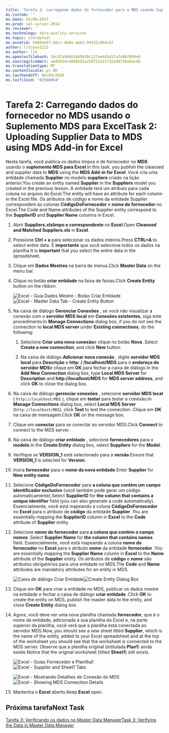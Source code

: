 ```yaml
---
title: 'Tarefa 2: carregando dados do fornecedor para o MDS usando Suplemento MDS para Excel | Microsoft Docs'
ms.custom: ''
ms.date: 03/06/2017
ms.prod: sql-server-2014
ms.reviewer: ''
ms.technology: data-quality-services
ms.topic: conceptual
ms.assetid: 598deb57-e0cc-4e0a-aeb1-94432c094c67
author: lrtoyou1223
ms.author: lle
ms.openlocfilehash: 16c5fa9db81649b30c12fae4d2e57afa8bf094e8
ms.sourcegitcommit: ad4d92dce894592a259721a1571b1d8736abacdb
ms.translationtype: MT
ms.contentlocale: pt-BR
ms.lasthandoff: 08/04/2020
ms.locfileid: "87568954"
---
```

# <a name="task-2-uploading-supplier-data-to-mds-using-mds-add-in-for-excel"></a><span data-ttu-id="f8c56-102">Tarefa 2: Carregando dados do fornecedor no MDS usando o Suplemento MDS para Excel</span><span class="sxs-lookup"><span data-stu-id="f8c56-102">Task 2: Uploading Supplier Data to MDS using MDS Add-in for Excel</span></span>
  <span data-ttu-id="f8c56-103">Nesta tarefa, você publica os dados limpos e de fornecedor no **MDS** usando o **suplemento MDS para Excel**.</span><span class="sxs-lookup"><span data-stu-id="f8c56-103">In this task, you publish the cleansed and supplier data to **MDS** using the **MDS Add-in for Excel**.</span></span> <span data-ttu-id="f8c56-104">Você cria uma entidade chamada **Supplier** no modelo **suppliers** criado na lição anterior.</span><span class="sxs-lookup"><span data-stu-id="f8c56-104">You create an entity named **Supplier** in the **Suppliers** model you created in the previous lesson.</span></span> <span data-ttu-id="f8c56-105">A entidade terá um atributo para cada coluna no arquivo do Excel.</span><span class="sxs-lookup"><span data-stu-id="f8c56-105">The entity will have an attribute for each column in the Excel file.</span></span> <span data-ttu-id="f8c56-106">Os atributos de código e nome da entidade Supplier correspondem às colunas **CódigoDoFornecedor** e **nome do fornecedor** no Excel.</span><span class="sxs-lookup"><span data-stu-id="f8c56-106">The Code and Name attributes of the Supplier entity correspond to the **SupplierID** and **Supplier Name** columns in Excel.</span></span>  
  
1.  <span data-ttu-id="f8c56-107">Abrir **Suppliers.xlslimpo e correspondente** no **Excel**.</span><span class="sxs-lookup"><span data-stu-id="f8c56-107">Open **Cleansed and Matched Suppliers.xls** in **Excel**.</span></span>  
  
2.  <span data-ttu-id="f8c56-108">Pressione **Ctrl + a** para selecionar os dados inteiros.</span><span class="sxs-lookup"><span data-stu-id="f8c56-108">Press **CTRL+A** to select entire data.</span></span> <span data-ttu-id="f8c56-109">É **importante** que você selecione todos os dados na planilha.</span><span class="sxs-lookup"><span data-stu-id="f8c56-109">It is **important** that you select the entire data in the spreadsheet.</span></span>  
  
3.  <span data-ttu-id="f8c56-110">Clique em **Dados Mestres** na barra de menus.</span><span class="sxs-lookup"><span data-stu-id="f8c56-110">Click **Master Data** on the menu bar.</span></span>  
  
4.  <span data-ttu-id="f8c56-111">Clique no botão **criar entidade** na faixa de faixas.</span><span class="sxs-lookup"><span data-stu-id="f8c56-111">Click **Create Entity** button on the ribbon.</span></span>  
  
     <span data-ttu-id="f8c56-112">![Excel - Guia Dados Mestre - Botão Criar Entidade](../../2014/tutorials/media/et-ulingsdtomdsusingmdsaddinforexcel-01.jpg "Excel - Guia Dados Mestre - Botão Criar Entidade")</span><span class="sxs-lookup"><span data-stu-id="f8c56-112">![Excel - Master Data Tab - Create Entity Button](../../2014/tutorials/media/et-ulingsdtomdsusingmdsaddinforexcel-01.jpg "Excel - Master Data Tab - Create Entity Button")</span></span>  
  
5.  <span data-ttu-id="f8c56-113">Na caixa de diálogo **Gerenciar Conexões** , se você não visualizar a conexão com o **servidor MDS local** em **Conexões existentes**, siga este procedimento:</span><span class="sxs-lookup"><span data-stu-id="f8c56-113">In **Manage Connections** dialog box, if you do not see the connection to **local MDS server** under **Existing connections**, do the following:</span></span>  
  
    1.  <span data-ttu-id="f8c56-114">Selecione **Criar uma nova conexão**e clique no botão **Nova** .</span><span class="sxs-lookup"><span data-stu-id="f8c56-114">Select **Create a new connection**, and click **New** button.</span></span>  
  
    2.  <span data-ttu-id="f8c56-115">Na caixa de diálogo **Adicionar nova conexão** , digite **servidor MDS local** para **Descrição** e **http: \/ /localhost/MDS** para o **endereço do servidor MDS**e clique em **OK** para fechar a caixa de diálogo.</span><span class="sxs-lookup"><span data-stu-id="f8c56-115">In the **Add New Connection** dialog box, type **Local MDS Server** for **Description** and **http:\//localhost/MDS** for **MDS server address**, and click **OK** to close the dialog box.</span></span>  
  
6.  <span data-ttu-id="f8c56-116">Na caixa de diálogo **gerenciar conexões** , selecione **servidor MDS local** ( `http://localhost/MDS` ), clique em **testar** para testar a conexão.</span><span class="sxs-lookup"><span data-stu-id="f8c56-116">In **Manage Connections** dialog box, select **Local MDS Server** (`http://localhost/MDS`), click **Test** to test the connection.</span></span> <span data-ttu-id="f8c56-117">Clique em **OK** na caixa de mensagem.</span><span class="sxs-lookup"><span data-stu-id="f8c56-117">Click **OK** on the message box.</span></span>  
  
7.  <span data-ttu-id="f8c56-118">Clique em **conectar** para se conectar ao servidor MDS.</span><span class="sxs-lookup"><span data-stu-id="f8c56-118">Click **Connect** to connect to the MDS server.</span></span>  
  
8.  <span data-ttu-id="f8c56-119">Na caixa de diálogo **criar entidade** , selecione **fornecedores** para o **modelo**.</span><span class="sxs-lookup"><span data-stu-id="f8c56-119">In the **Create Entity** dialog box, select **Suppliers** for the **Model**.</span></span>  
  
9. <span data-ttu-id="f8c56-120">Verifique se **VERSION_1** está selecionado para a **versão**.</span><span class="sxs-lookup"><span data-stu-id="f8c56-120">Ensure that **VERSION_1** is selected for **Version**.</span></span>  
  
10. <span data-ttu-id="f8c56-121">Insira **fornecedor** para o **nome da nova entidade**.</span><span class="sxs-lookup"><span data-stu-id="f8c56-121">Enter **Supplier** for **New entity name**.</span></span>  
  
11. <span data-ttu-id="f8c56-122">Selecione **CódigoDoFornecedor** para **a coluna que contém um campo identificador exclusivo** (você também pode gerar um código automaticamente).</span><span class="sxs-lookup"><span data-stu-id="f8c56-122">Select **SupplierID** for **the column that contains a unique identifier** field (you can also generate a code automatically).</span></span> <span data-ttu-id="f8c56-123">Essencialmente, você está mapeando a coluna **CódigoDoFornecedor** no **Excel** para o atributo de **código** da entidade **Supplier** .</span><span class="sxs-lookup"><span data-stu-id="f8c56-123">You are essentially mapping the **SupplierID** column in **Excel** to the **Code** attribute of **Supplier** entity.</span></span>  
  
12. <span data-ttu-id="f8c56-124">Selecione **nome do fornecedor** para **a coluna que contém o campo nomes** .</span><span class="sxs-lookup"><span data-stu-id="f8c56-124">Select **Supplier Name** for **the column that contains names** field.</span></span> <span data-ttu-id="f8c56-125">Essencialmente, você está mapeando a coluna **nome do fornecedor** no **Excel** para o atributo **nome** da entidade **fornecedor** .</span><span class="sxs-lookup"><span data-stu-id="f8c56-125">You are essentially mapping the **Supplier Name** column in **Excel** to the **Name** attribute of the **Supplier** entity.</span></span> <span data-ttu-id="f8c56-126">Os atributos de **código** e **nome** são atributos obrigatórios para uma entidade no MDS.</span><span class="sxs-lookup"><span data-stu-id="f8c56-126">The **Code** and **Name** attributes are mandatory attributes for an entity in MDS.</span></span>  
  
     <span data-ttu-id="f8c56-127">![Caixa de diálogo Criar Entidade](../../2014/tutorials/media/et-ulingsdtomdsusingmdsaddinforexcel-02.jpg "Caixa de diálogo Criar Entidade")</span><span class="sxs-lookup"><span data-stu-id="f8c56-127">![Create Entity Dialog Box](../../2014/tutorials/media/et-ulingsdtomdsusingmdsaddinforexcel-02.jpg "Create Entity Dialog Box")</span></span>  
  
13. <span data-ttu-id="f8c56-128">Clique em **OK** para criar a entidade no MDS, publicar os dados mestre na entidade e fechar a caixa de diálogo **criar entidade** .</span><span class="sxs-lookup"><span data-stu-id="f8c56-128">Click **OK** to create the entity on MDS, publish the master data to the entity, and close **Create Entity** dialog box.</span></span>  
  
14. <span data-ttu-id="f8c56-129">Agora, você deve ver uma nova planilha chamada **fornecedor**, que é o nome da entidade, adicionada à sua planilha do Excel e, na parte superior da planilha, você verá que a planilha está conectada ao servidor MDS.</span><span class="sxs-lookup"><span data-stu-id="f8c56-129">Now, you should see a new sheet titled **Supplier**, which is the name of the entity, added to your Excel spreadsheet and at the top of the worksheet you should see that the worksheet is connected to the MDS server.</span></span> <span data-ttu-id="f8c56-130">Observe que a planilha original (intitulada **Plan1**) ainda existe.</span><span class="sxs-lookup"><span data-stu-id="f8c56-130">Notice that the original worksheet (titled **Sheet1**) still exists.</span></span>  
  
     <span data-ttu-id="f8c56-131">![Excel - Guias Fornecedor e Planilha1](../../2014/tutorials/media/et-ulingsdtomdsusingmdsaddinforexcel-03.jpg "Excel - Guias Fornecedor e Planilha1")</span><span class="sxs-lookup"><span data-stu-id="f8c56-131">![Excel - Supplier and Sheet1 Tabs](../../2014/tutorials/media/et-ulingsdtomdsusingmdsaddinforexcel-03.jpg "Excel - Supplier and Sheet1 Tabs")</span></span>  
  
     <span data-ttu-id="f8c56-132">![Excel - Mostrando Detalhes de Conexão do MDS](../../2014/tutorials/media/et-ulingsdtomdsusingmdsaddinforexcel-04.jpg "Excel - Mostrando Detalhes de Conexão do MDS")</span><span class="sxs-lookup"><span data-stu-id="f8c56-132">![Excel - Showing MDS Connection Details](../../2014/tutorials/media/et-ulingsdtomdsusingmdsaddinforexcel-04.jpg "Excel - Showing MDS Connection Details")</span></span>  
  
15. <span data-ttu-id="f8c56-133">Mantenha o **Excel** aberto.</span><span class="sxs-lookup"><span data-stu-id="f8c56-133">Keep **Excel** open.</span></span>  
  
## <a name="next-task"></a><span data-ttu-id="f8c56-134">Próxima tarefa</span><span class="sxs-lookup"><span data-stu-id="f8c56-134">Next Task</span></span>  
 [<span data-ttu-id="f8c56-135">Tarefa 3: Verificando os dados no Master Data Manager</span><span class="sxs-lookup"><span data-stu-id="f8c56-135">Task 3: Verifying the Data in Master Data Manager</span></span>](../../2014/tutorials/task-3-verifying-the-data-in-master-data-manager.md)  
  
  
